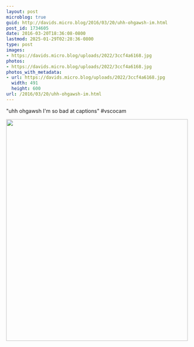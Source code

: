 ```yaml
---
layout: post
microblog: true
guid: http://davids.micro.blog/2016/03/20/uhh-ohgawsh-im.html
post_id: 1734605
date: 2016-03-20T18:36:08-0800
lastmod: 2025-01-29T02:28:36-0800
type: post
images:
- https://davids.micro.blog/uploads/2022/3ccf4a6168.jpg
photos:
- https://davids.micro.blog/uploads/2022/3ccf4a6168.jpg
photos_with_metadata:
- url: https://davids.micro.blog/uploads/2022/3ccf4a6168.jpg
  width: 491
  height: 600
url: /2016/03/20/uhh-ohgawsh-im.html
---
```

"uhh ohgawsh I'm so bad at captions" #vscocam

<img src="/uploads/2022/3ccf4a6168.jpg" width="491" height="600" alt="">
